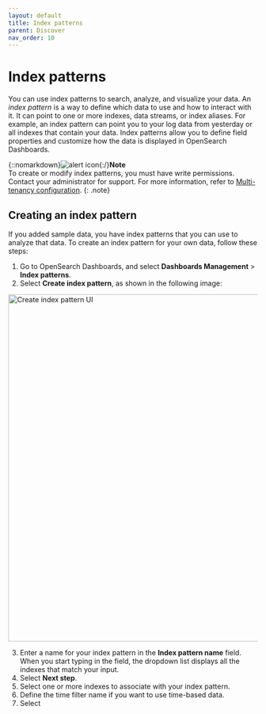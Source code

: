 ```yaml
---
layout: default
title: Index patterns
parent: Discover
nav_order: 10
---
```


# Index patterns

You can use index patterns to search, analyze, and visualize your data. An _index pattern_ is a way to define which data to use and how to interact with it. It can point to one or more indexes, data streams, or index aliases. For example, an index pattern can point you to your log data from yesterday or all indexes that contain your data. Index patterns allow you to define field properties and customize how the data is displayed in OpenSearch Dashboards.

{::nomarkdown}<img src="{{site.url}}{{site.baseurl}}/images/icons/alert-icon.png" class="inline-icon" alt="alert icon" size="m"/>{:/}**Note**<br>
To create or modify index patterns, you must have write permissions. Contact your administrator for support. For more information, refer to [Multi-tenancy configuration]({{site.url}}{{site.baseurl}}/security/multi-tenancy/multi-tenancy-config/#give-roles-access-to-tenants).
{: .note}

## Creating an index pattern

If you added sample data, you have index patterns that you can use to analyze that data. To create an index pattern for your own data, follow these steps:

1. Go to OpenSearch Dashboards, and select **Dashboards Management** > **Index patterns**.
2. Select **Create index pattern**, as shown in the following image:

<img src="{{site.url}}{{site.baseurl}}/images/dashboards/create-index-pattern.png" alt="Create index pattern UI" width="700"/>

3. Enter a name for your index pattern in the **Index pattern name** field. When you start typing in the field, the dropdown list displays all the indexes that match your input.
4. Select **Next step**. 
5. Select one or more indexes to associate with your index pattern.
6. Define the time filter name if you want to use time-based data. 
7. Select 
